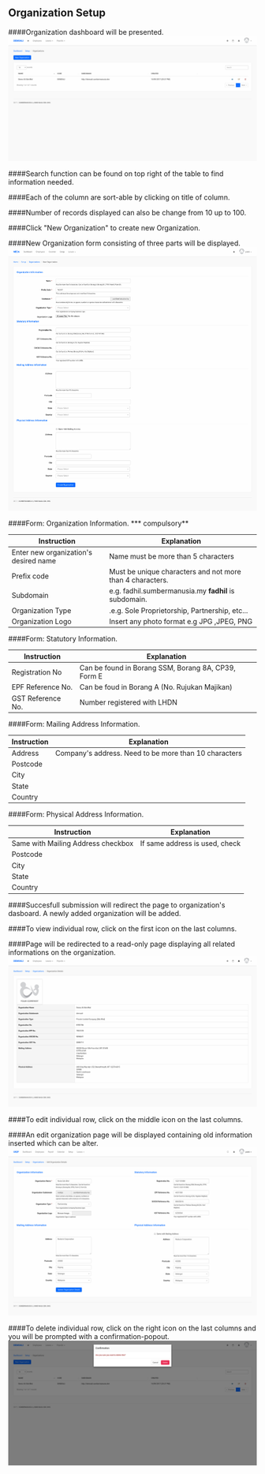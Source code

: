 ## Organization Setup


####Organization dashboard will be presented.
![Organization Dashboard](/Images/Organization/organization_dashboard.png)

####Search function can be found on top right of the table to find information needed.

####Each of the column are sort-able by clicking on title of column.

####Number of records displayed can also be change from 10 up to 100.

####Click "New Organization" to create new Organization.

####New Organization form consisting of three parts will be displayed.
![Organization Form](/Images/Organization/organization_create.png)

####Form: Organization Information. *** compulsory**

| Instruction  | Explanation |
| ------------- | ------------- |
| Enter new organization's desired name | Name must be more than 5 characters |
| Prefix code  | Must be unique characters and not more than 4 characters. |
| Subdomain  | e.g. fadhil.sumbermanusia.my __fadhil__ is subdomain.  |
| Organization Type | .e.g. Sole Proprietorship, Partnership, etc...  |
| Organization Logo  |  Insert any photo format e.g JPG ,JPEG, PNG |


####Form: Statutory Information.

| Instruction  | Explanation |
| ------------- | ------------- |
| Registration No | Can be found in Borang SSM, Borang 8A, CP39, Form E |
| EPF Reference No.  | Can be foud in Borang A (No. Rujukan Majikan) |
| GST Reference No. | Number registered with LHDN  |

####Form: Mailing Address Information.

| Instruction  | Explanation |
| ------------- | ------------- |
| Address | Company's address. Need to be more than 10 characters |
| Postcode  | |
| City | |
| State | |
| Country | ||

####Form: Physical Address Information.

| Instruction  | Explanation |
| ------------- | ------------- |
| Same with Mailing Address checkbox | If same address is used, check |
| Postcode  | |
| City | |
| State | |
| Country | ||

####Succesfull submission will redirect the page to organization's dasboard. A newly added organization will be added.

####To view individual row, click on the first icon on the last columns.

####Page will be redirected to a read-only page displaying all related informations on the organization.
![Organization Show](/Images/Organization/organization_show.png)

####To edit individual row, click on the middle icon on the last columns.

####An edit organization page will be displayed containing old information inserted which can be alter.
![Organization Edit](/Images/Organization/organization_edit.png)

####To delete individual row, click on the right icon on the last columns and you will be prompted with a confirmation-popout.
![Organization Delete](/Images/Organization/organization_delete.png)
